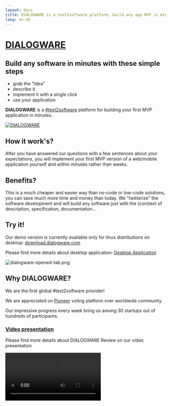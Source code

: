 ```yaml
---
layout: docs
title: DIALOGWARE is a text2software platform, build any app MVP in minutes
lang: en-US
---
```


# [DIALOGWARE](http://www.dialogware.com/)

## Build any software in minutes with these simple steps

+ grab the "Idea"
+ describe it
+ implement it with a single click
+ use your application

**DIALOGWARE** is a [#text2software](https://www.text2software.com/)
platform for building your first MVP application in minutes.

[![DIALOGWARE](http://logo.dialogware.com/dialogware-2lines.png)](http://www.dialogware.com/)

## How it work's?

After you have answered our questions with a few sentences about your expectations,
you will implement your first MVP version of a web/mobile application yourself and within minutes rather than weeks.

## Benefits?

This is a much cheaper and easier way than no-code or low-code solutions, you can save much more time and money than
today.
We "twitterize" the software development and will build any software just with the (con)text of description,
specification, documentation...

## Try it!

Our demo version is currently available only for linux distributions on
desktop: [download.dialogware.com](http://download.dialogware.com/)

Please find more details about desktop application: [Desktop Application](https://www.dialogware.com/app/desktop.html)

![dialogware-opened-tab.png](https://img.dialogware.com/animation.png)

## Why DIALOGWARE?

We are the first global #text2software provider!

We are appreciated on [Pioneer](https://pioneer.app/join/dialogware.com) voting platform over worldwide community.

Our impressive progress every week bring us among 30 startups out of hundreds of participants.

### [Video presentation](https://www.dialogware.com/about/review.html)

Please find more details about DIALOGWARE Review on our video presentation

<video controls="controls" src="https://www.dialogware.com/DIALOGWARE-Review-2--29-11-2022.mp4" />


<style>
table th {
    color: grey;
}
</style>

+ [Project Review](https://www.dialogware.com/about/review.html)

## Dialogware ecosystem

### Libraries

 Project          | Description                                                                                        | More ...                                                                 
------------------|----------------------------------------------------------------------------------------------------|--------------------------------------------------------------------------
 **DialogSchema** | Schema to create a conversation as DialogMap file                                                  | [www](http://www.DialogSchema.com), [docs](http://docs.DialogSchema.com) 
 **DialogMap**    | Map of dialog generated through conversation based on dialogSchema File format for shell execution | [www](http://www.DialogMap.com), [docs](http://docs.DialogMap.com)        
 **DialogChain**  | DialogMap files archived in blockchain, history of transactions based on blockchain                | [www](http://www.DialogChain.com), [docs](http://docs.DialogChain.com)   

### API Gateway

 Project        | Description                         | More ...                                                           
----------------|-------------------------------------|--------------------------------------------------------------------
 **apiContext** | nonFree API, convert Text To APIDSL | [API](http://apiContext.com), [docs](http://docs.apiContext.com)    
 **deploymat**  | nonFree API, deploy APIDSL          | [www](http://www.deploymat.com), [docs](http://docs.deploymat.com) 

### SaaS Services

 Project          | Description                                                        | More ...                                                                 
------------------|--------------------------------------------------------------------|--------------------------------------------------------------------------
 **autoDeployer** | Free Marketplace, one APP per USER                                 | [www](http://www.autoDeployer.com), [docs](http://docs.autoDeployer.com ) 
 **TextToWeb**    | nonFree Marketplace, deployment in browser                         | [www](http://www.TextToWeb.com), [docs](http://docs.TextToWeb.com)       
 **OneDay.Run**   | nonFree deployment environment per user, deployment local with app | [www](http://www.OneDay.Run), [docs](http://docs.OneDay.Run)             
 **coDialog**     | multichat app                                                      | [www](http://www.coDialog.com), [docs](http://docs.coDialog.com)         

### Others

 Project        | Description                                          | More ...                                                                                                   
----------------|------------------------------------------------------|------------------------------------------------------------------------------------------------------------
 **PoLoShell**  | AI powered shell, deploy on local system in terminal | [www](http://www.PoLoShell.com), [docs](http://docs.PoLoShell.com), [download](http://download.PoLoShell.com) 
 **PoLoGoS**    | AI Operating System                                  | [www](http://www.PoLoGoS.com), [docs](http://docs.PoLoGoS.com), [download](http://download.PoLoShell.com)     
 **OneDay.Run** | App to deployment local on pc                        | [www](http://www.OneDay.Run),  [docs](http://docs.OneDay.Run)                                                                            

<script setup>
import {
  VPTeamPage,
  VPTeamPageTitle,
  VPTeamMembers,
  VPTeamPageSection
} from 'vitepress/theme'

const coreMembers = [
  {
    avatar: 'https://avatars.githubusercontent.com/u/5669657?s=96&v=4',
    name: 'Tom Sapletta',
    title: 'Creator',
    links: [
      { icon: 'linkedin', link: 'https://www.linkedin.com/in/tom-sapletta-com' }
    ]
  },
 {
    avatar: 'https://logo.dialogware.com/dialogware-logo-pivot.png',
    name: 'Join us!',
    title: 'Software Developer',
    links: [
       { icon: 'linkedin', link: 'https://www.linkedin.com/showcase/dialogware/' }
    ]
  }
]

const partners = [
  {
    avatar: 'https://img.dialogware.com/ionos.png',
    name: 'Ionos',
    title: 'Service provider',
    links: [
      { icon: 'linkedin', link: 'https://www.ionos.de' }
    ]
  },
 {
    avatar: 'https://softreck.pl/wp-content/uploads/2020/10/softreck-logo-kwadrat-biale-tlo-1024x1024.png',
    name: 'softreck.com',
    title: 'DevOps',
    links: [
       { icon: 'linkedin', link: 'https://softreck.pl' }
    ]
  }
]

import Newsletter from '/components/Newsletter.vue'

</script>

## NEWSLETTER

Leave your email to be the first DIALOGWARE-ian :)

<Newsletter />

## Our Story

We started in 2019 as Software House with an idea to build developer tools.
During the Years we have created modularized tools for frontend and backend development.
Today we want to bring the software development to the next level.

Our goal is building software in minutes with humanless software development systems.

## Our Team

The development of DIALOGWARE is guided by an international
team, some of whom have chosen to be featured below.

<VPTeamPage>
  <VPTeamPageSection>
    <template #members>
      <VPTeamMembers size="small" :members="coreMembers" />
    </template>
    </VPTeamPageSection>
</VPTeamPage>

## Our Partners

Organization they support our project

<VPTeamPage>
  <VPTeamPageSection>
    <template #members>
      <VPTeamMembers size="small" :members="partners" />
    </template>
  </VPTeamPageSection>
</VPTeamPage>

## Hashtags

+ text2software
+ text2app
+ text2srs
+ text2api
+ domain-specific language

## Privacy

+ []()
